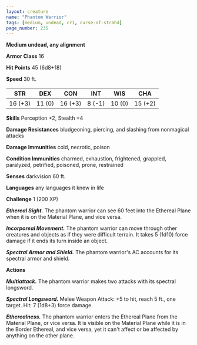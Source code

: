 ```yaml
---
layout: creature
name: "Phantom Warrior"
tags: [medium, undead, cr1, curse-of-strahd]
page_number: 235
---
```


**Medium undead, any alignment**

**Armor Class** 16

**Hit Points** 45 (6d8+18)

**Speed** 30 ft.

|   STR   |   DEX   |   CON   |   INT   |   WIS   |   CHA   |
|:-----:|:-----:|:-----:|:-----:|:-----:|:-----:|
| 16 (+3) | 11 (0) | 16 (+3) | 8 (-1) | 10 (0) | 15 (+2) |

**Skills** Perception +2, Stealth +4

**Damage Resistances** bludgeoning, piercing, and slashing from nonmagical attacks

**Damage Immunities** cold, necrotic, poison

**Condition Immunities** charmed, exhaustion, frightened, grappled, paralyzed, petrified, poisoned, prone, restrained

**Senses** darkvision 60 ft.

**Languages** any languages it knew in life

**Challenge** 1 (200 XP)

***Ethereal Sight.*** The phantom warrior can see 60 feet into the Ethereal Plane when it is on the Material Plane, and vice versa.

***Incorporeal Movement.*** The phantom warrior can move through other creatures and objects as if they were difficult terrain. It takes 5 (1d10) force damage if it ends its turn inside an object.

***Spectral Armor and Shield.*** The phantom warrior's AC accounts for its spectral armor and shield.

**Actions**

***Multiattack.*** The phantom warrior makes two attacks with its spectral longsword.

***Spectral Longsword.*** Melee Weapon Attack: +5 to hit, reach 5 ft., one target. Hit: 7 (1d8+3) force damage.

***Etherealness.*** The phantom warrior enters the Ethereal Plane from the Material Plane, or vice versa. It is visible on the Material Plane while it is in the Border Ethereal, and vice versa, yet it can't affect or be affected by anything on the other plane.

